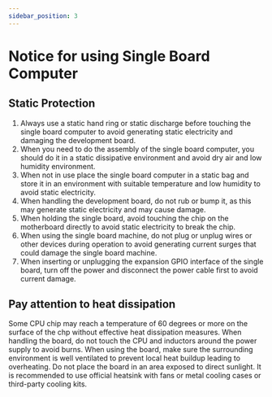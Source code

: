 ```yaml
---
sidebar_position: 3
---
```


# Notice for using Single Board Computer

## Static Protection

1. Always use a static hand ring or static discharge before touching the single board computer to avoid generating static electricity and damaging the development board.
2. When you need to do the assembly of the single board computer, you should do it in a static dissipative environment and avoid dry air and low humidity environment.
3. When not in use place the single board computer in a static bag and store it in an environment with suitable temperature and low humidity to avoid static electricity.
4. When handling the development board, do not rub or bump it, as this may generate static electricity and may cause damage.
5. When holding the single board, avoid touching the chip on the motherboard directly to avoid static electricity to break the chip.
6. When using the single board machine, do not plug or unplug wires or other devices during operation to avoid generating current surges that could damage the single board machine.
7. When inserting or unplugging the expansion GPIO interface of the single board, turn off the power and disconnect the power cable first to avoid current damage.

## Pay attention to heat dissipation

Some CPU chip may reach a temperature of 60 degrees or more on the surface of the chp without effective heat dissipation measures. When handling the board, do not touch the CPU and inductors around the power supply to avoid burns. When using the board, make sure the surrounding environment is well ventilated to prevent local heat buildup leading to overheating. Do not place the board in an area exposed to direct sunlight. It is recommended to use official heatsink with fans or metal cooling cases or third-party cooling kits.
